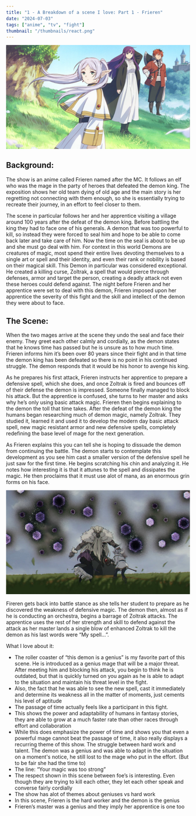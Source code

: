 ```yaml
---
title: "1 - A Breakdown of a scene I love: Part 1 - Frieren"
date: "2024-07-03"
tags: ["anime", "tv", "fight"]
thumbnail: "/thumbnails/react.png"
---
```


![Frieren Banner](src/content/assets/frieren.jpg)

## Background:

The show is an anime called Frieren named after the MC. It follows an elf who was the mage in the party of heroes that defeated the demon king. The exposition shows her old team dying of old age and the main story is her regretting not connecting with them enough, so she is essentially trying to recreate their journey, in an effort to feel closer to them.

The scene in particular follows her and her apprentice visiting a village around 100 years after the defeat of the demon king. Before battling the king they had to face one of his generals. A demon that was too powerful to kill, so instead they were forced to seal him and hope to be able to come back later and take care of him. Now the time on the seal is about to be up and she must go deal with him. For context in this world Demons are creatures of magic, most spend their entire lives devoting themselves to a single art or spell and their identity, and even their rank or nobility is based on their magical skill. This Demon in particular was considered exceptional. He created a killing curse, Zoltrak, a spell that would pierce through defenses, armor and target the person, creating a deadly attack not even these heroes could defend against. The night before Frieren and her apprentice were set to deal with this demon, Frieren imposed upon her apprentice the severity of this fight and the skill and intellect of the demon they were about to face.

## The Scene:

When the two mages arrive at the scene they undo the seal and face their enemy. They greet each other calmly and cordially, as the demon states that he knows time has passed but he is unsure as to how much time. Frieren informs him it’s been over 80 years since their fight and in that time the demon king has been defeated so there is no point in his continued struggle. The demon responds that it would be his honor to avenge his king.

As he prepares his first attack, Frieren instructs her apprentice to prepare a defensive spell, which she does, and once Zoltrak is fired and bounces off of their defense the demon is impressed. Someone finally managed to block his attack. But the apprentice is confused, she turns to her master and asks why he’s only using basic attack magic. Frieren then begins explaining to the demon the toll that time takes. After the defeat of the demon king the humans began researching much of demon magic, namely Zoltrak. They studied it, learned it and used it to develop the modern day basic attack spell, new magic resistant armor and new defensive spells, completely redefining the base level of mage for the next generation.

As Frieren explains this you can tell she is hoping to dissuade the demon from continuing the battle. The demon starts to contemplate this development as you see him cast a smaller version of the defensive spell he just saw for the first time. He begins scratching his chin and analyzing it. He notes how interesting it is that it attunes to the spell and dissipates the magic. He then proclaims that it must use alot of mana, as an enormous grin forms on his face.

![Frieren Battle](src/content/assets/frieren-battle.jpg)

Fireren gets back into battle stance as she tells her student to prepare as he discovered the weakness of defensive magic. The demon then, almost as if he is conducting an orchestra, begins a barrage of Zoltrak attacks. The apprentice uses the rest of her strength and skill to defend against the attack as her master lands a single blow of enhanced Zoltrak to kill the demon as his last words were “My spell…”.

What I love about it:

-   The roller coaster of “this demon is a genius” is my favorite part of this scene. He is introduced as a genius mage that will be a major threat. After meeting him and blocking his attack, you begin to think he is outdated, but that is quickly turned on you again as he is able to adapt to the situation and maintain his threat level in the fight.
-   Also, the fact that he was able to see the new spell, cast it immediately and determine its weakness all in the matter of moments, just cements his level of aptitude
-   The passage of time actually feels like a participant in this fight.
-   This shows the power and adaptability of humans in fantasy stories, they are able to grow at a much faster rate than other races through effort and collaboration
-   While this does emphasize the power of time and shows you that even a powerful mage cannot beat the passage of time, it also really displays a recurring theme of this show. The struggle between hard work and talent. The demon was a genius and was able to adapt in the situation on a moment's notice, he still lost to the mage who put in the effort. (But to be fair she had the time to)
-   The line: “Your magic was too strong”
-   The respect shown in this scene between foe’s is interesting. Even though they are trying to kill each other, they let each other speak and converse fairly cordially
-   The show has alot of themes about geniuses vs hard work
-   In this scene, Frieren is the hard worker and the demon is the genius
-   Frieren’s master was a genius and they imply her apprentice is one too
